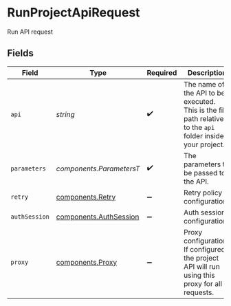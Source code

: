 # RunProjectApiRequest

Run API request


## Fields

| Field                                                                                                       | Type                                                                                                        | Required                                                                                                    | Description                                                                                                 |
| ----------------------------------------------------------------------------------------------------------- | ----------------------------------------------------------------------------------------------------------- | ----------------------------------------------------------------------------------------------------------- | ----------------------------------------------------------------------------------------------------------- |
| `api`                                                                                                       | *string*                                                                                                    | :heavy_check_mark:                                                                                          | The name of the API to be executed. This is the file path relative to the `api` folder inside your project. |
| `parameters`                                                                                                | *components.ParametersT*                                                                                    | :heavy_check_mark:                                                                                          | The parameters to be passed to the API.                                                                     |
| `retry`                                                                                                     | [components.Retry](../../models/components/retry.md)                                                        | :heavy_minus_sign:                                                                                          | Retry policy configurations                                                                                 |
| `authSession`                                                                                               | [components.AuthSession](../../models/components/authsession.md)                                            | :heavy_minus_sign:                                                                                          | Auth session configurations                                                                                 |
| `proxy`                                                                                                     | [components.Proxy](../../models/components/proxy.md)                                                        | :heavy_minus_sign:                                                                                          | Proxy configuration. If configured, the project API will run using this proxy for all requests.             |